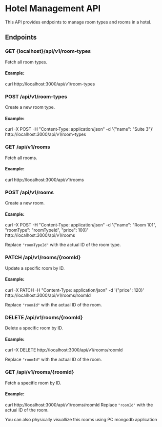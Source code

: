 # Hotel Management API

This API provides endpoints to manage room types and rooms in a hotel.

## Endpoints

### GET {localhost}/api/v1/room-types

Fetch all room types.

#### Example:
curl http://localhost:3000/api/v1/room-types


### POST /api/v1/room-types

Create a new room type.

#### Example:
curl -X POST -H "Content-Type: application/json" -d '{"name": "Suite 3"}' http://localhost:3000/api/v1/room-types



### GET /api/v1/rooms

Fetch all rooms.

#### Example:
curl http://localhost:3000/api/v1/rooms



### POST /api/v1/rooms

Create a new room.

#### Example:
curl -X POST -H "Content-Type: application/json" -d '{"name": "Room 101", "roomType": "roomTypeId", "price": 100}' http://localhost:3000/api/v1/rooms


Replace `"roomTypeId"` with the actual ID of the room type.

### PATCH /api/v1/rooms/{roomId}

Update a specific room by ID.

#### Example:
curl -X PATCH -H "Content-Type: application/json" -d '{"price": 120}' http://localhost:3000/api/v1/rooms/roomId



Replace `"roomId"` with the actual ID of the room.

### DELETE /api/v1/rooms/{roomId}

Delete a specific room by ID.

#### Example:
curl -X DELETE http://localhost:3000/api/v1/rooms/roomId


Replace `"roomId"` with the actual ID of the room.

### GET /api/v1/rooms/{roomId}

Fetch a specific room by ID.

#### Example:
curl http://localhost:3000/api/v1/rooms/roomId
Replace `"roomId"` with the actual ID of the room.

You can also physically visuallize this rooms using PC mongodb application



